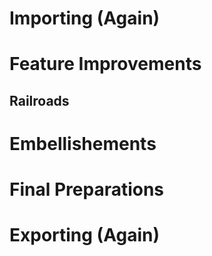 # Importing (Again)

# Feature Improvements

## Railroads

# Embellishements

# Final Preparations

# Exporting (Again)
